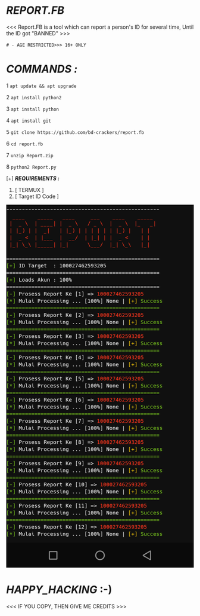 # ___REPORT.FB___
<<< Report.FB is a tool which can report a person's ID for several time, Until the ID got "BANNED" >>>

```diff
# - AGE RESTRICTED>>> 16+ ONLY 
```

# ___COMMANDS :___

1 `apt update && apt upgrade`

2 `apt install python2`

3 `apt install python`

4 `apt install git`

5 `git clone https://github.com/bd-crackers/report.fb`

6 `cd report.fb`

7 `unzip Report.zip`

8 `python2 Report.py`

[+] ___REQUIREMENTS :___

1. [ TERMUX ]
2. [ Target ID Code ]

<Img src="/Report.png">

# ___HAPPY_HACKING___ :-)

<<< IF YOU COPY, THEN GIVE ME CREDITS >>>
